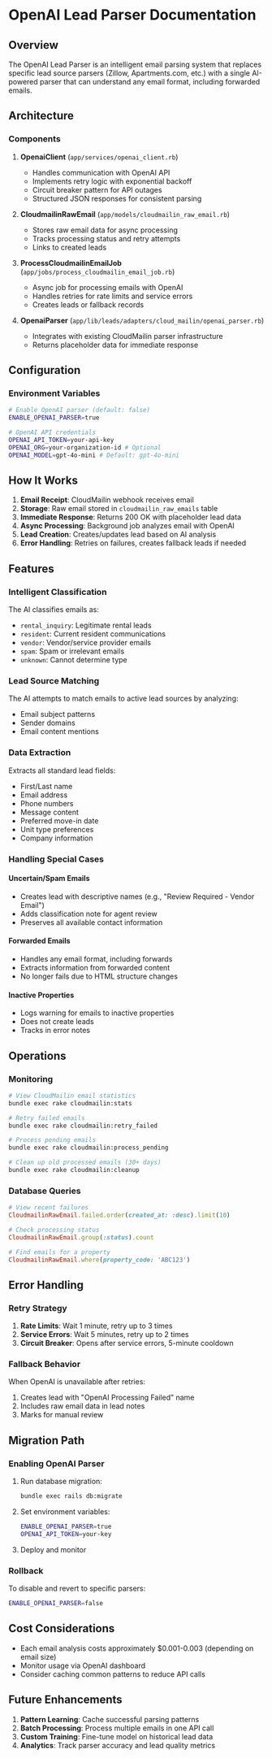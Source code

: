# OpenAI Lead Parser Documentation

## Overview

The OpenAI Lead Parser is an intelligent email parsing system that replaces specific lead source parsers (Zillow, Apartments.com, etc.) with a single AI-powered parser that can understand any email format, including forwarded emails.

## Architecture

### Components

1. **OpenaiClient** (`app/services/openai_client.rb`)
   - Handles communication with OpenAI API
   - Implements retry logic with exponential backoff
   - Circuit breaker pattern for API outages
   - Structured JSON responses for consistent parsing

2. **CloudmailinRawEmail** (`app/models/cloudmailin_raw_email.rb`)
   - Stores raw email data for async processing
   - Tracks processing status and retry attempts
   - Links to created leads

3. **ProcessCloudmailinEmailJob** (`app/jobs/process_cloudmailin_email_job.rb`)
   - Async job for processing emails with OpenAI
   - Handles retries for rate limits and service errors
   - Creates leads or fallback records

4. **OpenaiParser** (`app/lib/leads/adapters/cloud_mailin/openai_parser.rb`)
   - Integrates with existing CloudMailin parser infrastructure
   - Returns placeholder data for immediate response

## Configuration

### Environment Variables

```bash
# Enable OpenAI parser (default: false)
ENABLE_OPENAI_PARSER=true

# OpenAI API credentials
OPENAI_API_TOKEN=your-api-key
OPENAI_ORG=your-organization-id # Optional
OPENAI_MODEL=gpt-4o-mini # Default: gpt-4o-mini
```

## How It Works

1. **Email Receipt**: CloudMailin webhook receives email
2. **Storage**: Raw email stored in `cloudmailin_raw_emails` table
3. **Immediate Response**: Returns 200 OK with placeholder lead data
4. **Async Processing**: Background job analyzes email with OpenAI
5. **Lead Creation**: Creates/updates lead based on AI analysis
6. **Error Handling**: Retries on failures, creates fallback leads if needed

## Features

### Intelligent Classification

The AI classifies emails as:
- `rental_inquiry`: Legitimate rental leads
- `resident`: Current resident communications
- `vendor`: Vendor/service provider emails
- `spam`: Spam or irrelevant emails
- `unknown`: Cannot determine type

### Lead Source Matching

The AI attempts to match emails to active lead sources by analyzing:
- Email subject patterns
- Sender domains
- Email content mentions

### Data Extraction

Extracts all standard lead fields:
- First/Last name
- Email address
- Phone numbers
- Message content
- Preferred move-in date
- Unit type preferences
- Company information

### Handling Special Cases

#### Uncertain/Spam Emails
- Creates lead with descriptive names (e.g., "Review Required - Vendor Email")
- Adds classification note for agent review
- Preserves all available contact information

#### Forwarded Emails
- Handles any email format, including forwards
- Extracts information from forwarded content
- No longer fails due to HTML structure changes

#### Inactive Properties
- Logs warning for emails to inactive properties
- Does not create leads
- Tracks in error notes

## Operations

### Monitoring

```bash
# View CloudMailin email statistics
bundle exec rake cloudmailin:stats

# Retry failed emails
bundle exec rake cloudmailin:retry_failed

# Process pending emails
bundle exec rake cloudmailin:process_pending

# Clean up old processed emails (30+ days)
bundle exec rake cloudmailin:cleanup
```

### Database Queries

```ruby
# View recent failures
CloudmailinRawEmail.failed.order(created_at: :desc).limit(10)

# Check processing status
CloudmailinRawEmail.group(:status).count

# Find emails for a property
CloudmailinRawEmail.where(property_code: 'ABC123')
```

## Error Handling

### Retry Strategy

1. **Rate Limits**: Wait 1 minute, retry up to 3 times
2. **Service Errors**: Wait 5 minutes, retry up to 2 times
3. **Circuit Breaker**: Opens after service errors, 5-minute cooldown

### Fallback Behavior

When OpenAI is unavailable after retries:
1. Creates lead with "OpenAI Processing Failed" name
2. Includes raw email data in lead notes
3. Marks for manual review

## Migration Path

### Enabling OpenAI Parser

1. Run database migration:
   ```bash
   bundle exec rails db:migrate
   ```

2. Set environment variables:
   ```bash
   ENABLE_OPENAI_PARSER=true
   OPENAI_API_TOKEN=your-key
   ```

3. Deploy and monitor

### Rollback

To disable and revert to specific parsers:
```bash
ENABLE_OPENAI_PARSER=false
```

## Cost Considerations

- Each email analysis costs approximately $0.001-0.003 (depending on email size)
- Monitor usage via OpenAI dashboard
- Consider caching common patterns to reduce API calls

## Future Enhancements

1. **Pattern Learning**: Cache successful parsing patterns
2. **Batch Processing**: Process multiple emails in one API call
3. **Custom Training**: Fine-tune model on historical lead data
4. **Analytics**: Track parser accuracy and lead quality metrics
